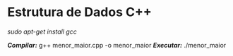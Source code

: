# Estrutura de Dados C++

_sudo apt-get install gcc_

**_Compilar:_** g++ menor_maior.cpp -o menor_maior
**_Executar:_** ./menor_maior
